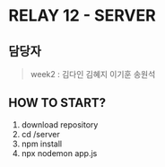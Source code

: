 # RELAY 12 - SERVER

## 담당자
> week2 : 김다인 김혜지 이기훈 송원석 

## HOW TO START?
1. download repository
2. cd /server
3. npm install
4. npx nodemon app.js
